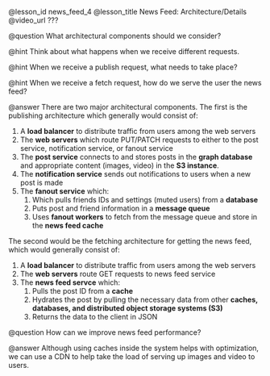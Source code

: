 @lesson_id
news_feed_4
@lesson_title
News Feed: Architecture/Details
@video_url
???

@question
What architectural components should we consider?

@hint
Think about what happens when we receive different requests.

@hint
When we receive a publish request, what needs to take place?

@hint
When we receive a fetch request, how do we serve the user the news feed?

@answer
There are two major architectural components. The first is the publishing architecture which generally would consist of:
1. A **load balancer** to distribute traffic from users among the web servers
2. The **web servers** which route PUT/PATCH requests to either to the post service, notification service, or fanout service
3. The **post service** connects to and stores posts in the **graph database** and appropriate content (images, video) in the **S3 instance**.
4. The **notification service** sends out notifications to users when a new post is made
5. The **fanout service** which:
    1. Which pulls friends IDs and settings (muted users) from a **database**
    3. Puts post and friend information in a **message queue**
    2. Uses **fanout workers** to fetch from the message queue and store in the **news feed cache**

The second would be the fetching architecture for getting the news feed, which would generally consist of:
1. A **load balancer** to distribute traffic from users among the web servers
2. The **web servers** route GET requests to news feed service
3. The **news feed servce** which:
    1. Pulls the post ID from a **cache**
    2. Hydrates the post by pulling the necessary data from other **caches, databases, and distributed object storage systems (S3)**
    3. Returns the data to the client in JSON

@question
How can we improve news feed performance?

@answer
Although using caches inside the system helps with optimization, we can use a CDN to help take the load of serving up images and video to users.